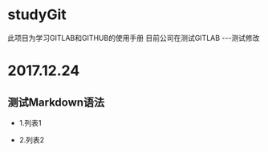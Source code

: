 # studyGit
此项目为学习GITLAB和GITHUB的使用手册
目前公司在测试GITLAB
---测试修改

2017.12.24
==========
测试Markdown语法
----------
* 1.列表1
+ 2.列表2
